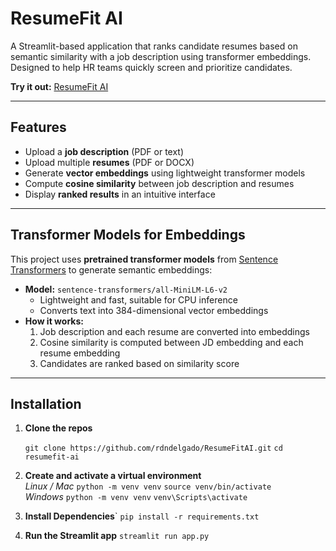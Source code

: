 # ResumeFit AI

A Streamlit-based application that ranks candidate resumes based on semantic similarity with a job description using transformer embeddings. Designed to help HR teams quickly screen and prioritize candidates.

**Try it out:** [ResumeFit AI](https://resumefitai-rd.streamlit.app/)

---

## Features

- Upload a **job description** (PDF or text)
- Upload multiple **resumes** (PDF or DOCX)
- Generate **vector embeddings** using lightweight transformer models
- Compute **cosine similarity**  between job description and resumes
- Display **ranked results** in an intuitive interface

---

## Transformer Models for Embeddings

This project uses **pretrained transformer models** from [Sentence Transformers](https://www.sbert.net/) to generate semantic embeddings:

- **Model:** `sentence-transformers/all-MiniLM-L6-v2`  
  - Lightweight and fast, suitable for CPU inference  
  - Converts text into 384-dimensional vector embeddings  
- **How it works:**  
  1. Job description and each resume are converted into embeddings  
  2. Cosine similarity is computed between JD embedding and each resume embedding  
  3. Candidates are ranked based on similarity score

---

## Installation

1. **Clone the repos**

    ``git clone https://github.com/rdndelgado/ResumeFitAI.git``
    ``cd resumefit-ai``

2. **Create and activate a virtual environment**
    <br>*Linux / Mac*
    ``python -m venv venv``
    ``source venv/bin/activate``
    <br>*Windows*
    ``python -m venv venv``
    ``venv\Scripts\activate``

3. **Install Dependencies**`
``pip install -r requirements.txt``

4. **Run the Streamlit app**
``streamlit run app.py``